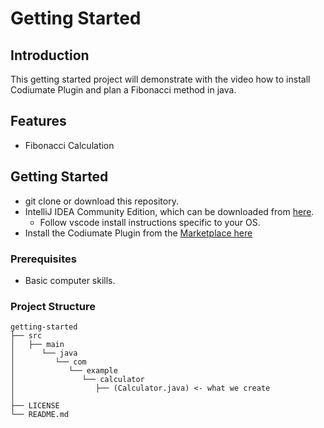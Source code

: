 # Getting Started

## Introduction

This getting started project will demonstrate with the video how to install Codiumate Plugin and plan a Fibonacci method in java.

## Features

- Fibonacci Calculation

## Getting Started
- git clone or download this repository.   
- IntelliJ IDEA Community Edition, which can be downloaded from [here](https://www.jetbrains.com/idea/download).
  - Follow vscode install instructions specific to your OS. 
- Install the Codiumate Plugin from the [Marketplace here](https://plugins.jetbrains.com/plugin/21206-codiumate--code-test-and-review-with-confidence--by-codiumai)  
### Prerequisites

- Basic computer skills. 

### Project Structure
```
getting-started
├── src
│   ├── main
│      └── java
│         └── com
│            └── example
│               └── calculator
│                  ├── (Calculator.java) <- what we create
│      
├── LICENSE
└── README.md
```


